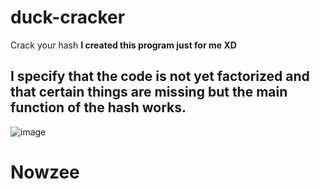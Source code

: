 # duck-cracker
Crack your hash
**I created this program just for me XD**

## **I specify that the code is not yet factorized and that certain things are missing but the main function of the hash works.**

![image](https://github.com/nowzee/duck-cracker/assets/95884098/6e0eff29-abe6-4a34-b5bf-a501c69b8c77)


# Nowzee
